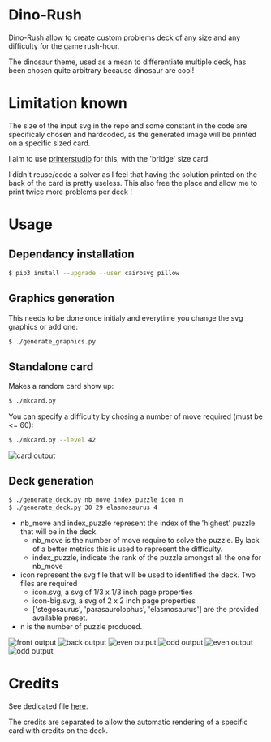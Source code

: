 # Dino-Rush
Dino-Rush allow to create custom problems deck of any size and any difficulty for the game rush-hour.

The dinosaur theme, used as a mean to differentiate multiple deck, has been chosen quite arbitrary because dinosaur are cool!

# Limitation known
The size of the input svg in the repo and some constant in the code are specificaly chosen and hardcoded, as the generated image will be printed on a specific sized card.

I aim to use [printerstudio](www.printerstudio.com) for this, with the 'bridge' size card.

I didn't reuse/code a solver as I feel that having the solution printed on the back of the card is pretty useless. This also free the place and allow me to print twice more problems per deck !

# Usage
## Dependancy installation
```sh
$ pip3 install --upgrade --user cairosvg pillow
```

## Graphics generation
This needs to be done once initialy and everytime you change the svg graphics or add one:
```sh
$ ./generate_graphics.py
```

## Standalone card
Makes a random card show up:
```sh
$ ./mkcard.py
```

You can specify a difficulty by chosing a number of move required (must be <= 60):
```sh
$ ./mkcard.py --level 42
```

![card output](example/standalone_example.png "standalone output")


## Deck generation
```sh
$ ./generate_deck.py nb_move index_puzzle icon n
$ ./generate_deck.py 30 29 elasmosaurus 4
```
 - nb\_move and index\_puzzle represent the index of the 'highest' puzzle that will be in the deck.
   - nb\_move is the number of move require to solve the puzzle. By lack of a better metrics this is used to represent the difficulty.
   - index\_puzzle, indicate the rank of the puzzle amongst all the one for nb\_move
 - icon represent the svg file that will be used to identified the deck. Two files are required
   - icon.svg, a svg of 1/3 x 1/3 inch page properties
   - icon-big.svg, a svg of 2 x 2 inch page properties
   - ['stegosaurus', 'parasaurolophus', 'elasmosaurus'] are the provided available preset.
 - n is the number of puzzle produced.


![front output](example/deck/elasmosaurus-front.png "front output")
![back output](example/deck/elasmosaurus-back.png "back output")
![even output](example/deck/elasmosaurus-even-1.png "even output")
![odd output](example/deck/elasmosaurus-odd-2.png "odd output")
![even output](example/deck/elasmosaurus-even-3.png "even output")
![odd output](example/deck/elasmosaurus-odd-4.png "odd output")

# Credits
See dedicated file [here](credits.md).

The credits are separated to allow the automatic rendering of a specific card with credits on the deck.
